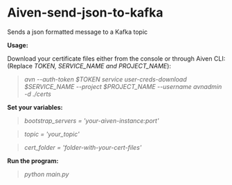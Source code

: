 # Aiven-send-json-to-kafka
 Sends a json formatted message to a Kafka topic


**Usage:**


Download your certificate files either from the console or through Aiven CLI:
(Replace *TOKEN, SERVICE_NAME and PROJECT_NAME*):


> *avn --auth-token $TOKEN service user-creds-download $SERVICE_NAME  --project $PROJECT_NAME --username avnadmin -d ./certs* 


**Set your variables:**

 
> *bootstrap_servers = 'your-aiven-instance:port'* 

> *topic = 'your_topic'*

> *cert_folder = 'folder-with-your-cert-files'*

**Run the program:**

> *python main.py*
